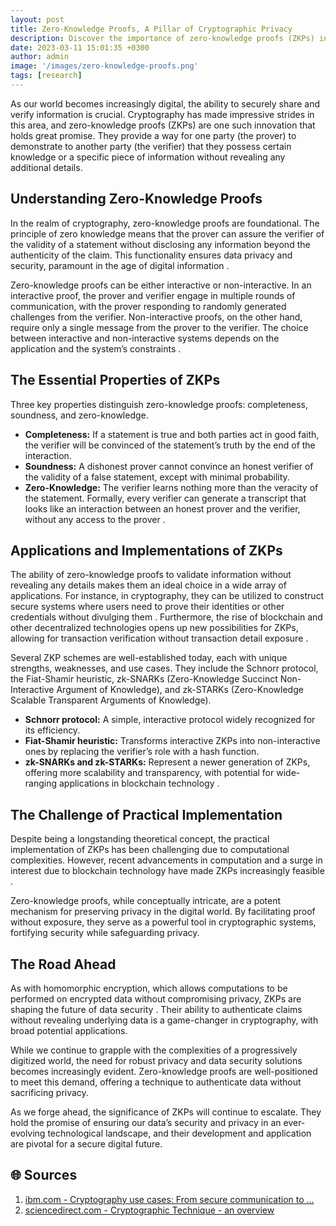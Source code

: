 ```yaml
---
layout: post
title: Zero-Knowledge Proofs, A Pillar of Cryptographic Privacy
description: Discover the importance of zero-knowledge proofs (ZKPs) in cryptography. Learn how ZKPs ensure data privacy and security by allowing verification without revealing details. Explore applications in blockchain, identity verification, and beyond.
date: 2023-03-11 15:01:35 +0300
author: admin
image: '/images/zero-knowledge-proofs.png'
tags: [research]
---
```


As our world becomes increasingly digital, the ability to securely share and verify information is crucial. Cryptography has made impressive strides in this area, and zero-knowledge proofs (ZKPs) are one such innovation that holds great promise. They provide a way for one party (the prover) to demonstrate to another party (the verifier) that they possess certain knowledge or a specific piece of information without revealing any additional details.

## Understanding Zero-Knowledge Proofs
In the realm of cryptography, zero-knowledge proofs are foundational. The principle of zero knowledge means that the prover can assure the verifier of the validity of a statement without disclosing any information beyond the authenticity of the claim. This functionality ensures data privacy and security, paramount in the age of digital information .

Zero-knowledge proofs can be either interactive or non-interactive. In an interactive proof, the prover and verifier engage in multiple rounds of communication, with the prover responding to randomly generated challenges from the verifier. Non-interactive proofs, on the other hand, require only a single message from the prover to the verifier. The choice between interactive and non-interactive systems depends on the application and the system’s constraints .

## The Essential Properties of ZKPs
Three key properties distinguish zero-knowledge proofs: completeness, soundness, and zero-knowledge.

- **Completeness:** If a statement is true and both parties act in good faith, the verifier will be convinced of the statement’s truth by the end of the interaction.
- **Soundness:** A dishonest prover cannot convince an honest verifier of the validity of a false statement, except with minimal probability.
- **Zero-Knowledge:** The verifier learns nothing more than the veracity of the statement. Formally, every verifier can generate a transcript that looks like an interaction between an honest prover and the verifier, without any access to the prover .

## Applications and Implementations of ZKPs
The ability of zero-knowledge proofs to validate information without revealing any details makes them an ideal choice in a wide array of applications. For instance, in cryptography, they can be utilized to construct secure systems where users need to prove their identities or other credentials without divulging them . Furthermore, the rise of blockchain and other decentralized technologies opens up new possibilities for ZKPs, allowing for transaction verification without transaction detail exposure .

Several ZKP schemes are well-established today, each with unique strengths, weaknesses, and use cases. They include the Schnorr protocol, the Fiat-Shamir heuristic, zk-SNARKs (Zero-Knowledge Succinct Non-Interactive Argument of Knowledge), and zk-STARKs (Zero-Knowledge Scalable Transparent Arguments of Knowledge).

- **Schnorr protocol:** A simple, interactive protocol widely recognized for its efficiency.
- **Fiat-Shamir heuristic:** Transforms interactive ZKPs into non-interactive ones by replacing the verifier’s role with a hash function.
- **zk-SNARKs and zk-STARKs:** Represent a newer generation of ZKPs, offering more scalability and transparency, with potential for wide-ranging applications in blockchain technology  .

## The Challenge of Practical Implementation
Despite being a longstanding theoretical concept, the practical implementation of ZKPs has been challenging due to computational complexities. However, recent advancements in computation and a surge in interest due to blockchain technology have made ZKPs increasingly feasible .

Zero-knowledge proofs, while conceptually intricate, are a potent mechanism for preserving privacy in the digital world. By facilitating proof without exposure, they serve as a powerful tool in cryptographic systems, fortifying security while safeguarding privacy.

## The Road Ahead
As with homomorphic encryption, which allows computations to be performed on encrypted data without compromising privacy, ZKPs are shaping the future of data security . Their ability to authenticate claims without revealing underlying data is a game-changer in cryptography, with broad potential applications.

While we continue to grapple with the complexities of a progressively digitized world, the need for robust privacy and data security solutions becomes increasingly evident. Zero-knowledge proofs are well-positioned to meet this demand, offering a technique to authenticate data without sacrificing privacy.

As we forge ahead, the significance of ZKPs will continue to escalate. They hold the promise of ensuring our data’s security and privacy in an ever-evolving technological landscape, and their development and application are pivotal for a secure digital future.

## 🌐 Sources
1. [ibm.com - Cryptography use cases: From secure communication to ...](https://www.ibm.com/blog/cryptography-use-cases/)
2. [sciencedirect.com - Cryptographic Technique - an overview](https://www.sciencedirect.com/topics/computer-science/cryptographic-technique)